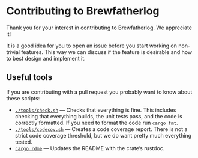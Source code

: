 # Contributing to Brewfatherlog

Thank you for your interest in contributing to Brewfatherlog. We appreciate it!

It is a good idea for you to open an issue before you start working on non-trivial features. This way we can discuss if
the feature is desirable and how to best design and implement it.

## Useful tools

If you are contributing with a pull request you probably want to know about these scripts:

* [`./tools/check.sh`](tools/check.sh) — Checks that everything is fine. This includes checking that everything
  builds, the unit tests pass, and the code is correctly formatted. If you need to format the code run
  `cargo fmt`.
* [`./tools/codecov.sh`](tools/codecov.sh) — Creates a code coverage report. There is not a strict code coverage
  threshold, but we do want pretty much everything tested.
* [`cargo rdme`](https://crates.io/crates/cargo-rdme) — Updates the README with the crate’s rustdoc.
